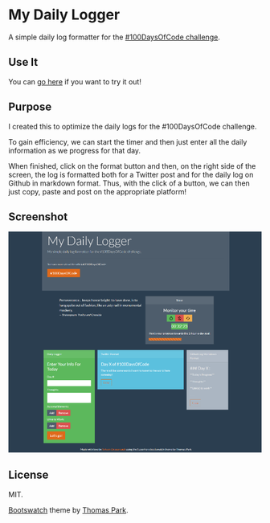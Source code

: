 # My Daily Logger

A simple daily log formatter for the [#100DaysOfCode challenge](https://www.100daysofcode.com/).

## Use It

You can [go here](https://sylvaindessureault.com/100DaysOfCode-daily-log-formater) if you want to try it out!

## Purpose

I created this to optimize the daily logs for the #100DaysOfCode challenge.

To gain efficiency, we can start the timer and then just enter all the daily information as we progress for that day.

When finished, click on the format button and then, on the right side of the screen, the log is formatted both for a Twitter post and for the daily log on Github in markdown format. Thus, with the click of a button, we can then just copy, paste and post on the appropriate platform!

## Screenshot

![](img/100-days-of-code-daily-logger.png)

## License

MIT.

[Bootswatch](https://bootswatch.com/) theme by [Thomas Park](https://thomaspark.co/).
